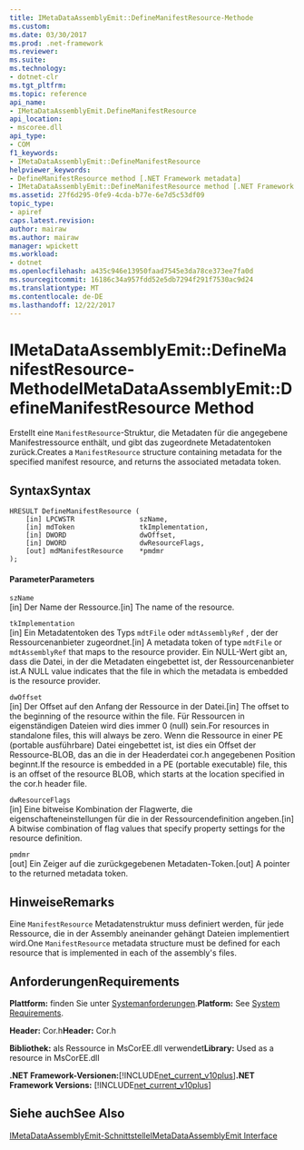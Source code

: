 ```yaml
---
title: IMetaDataAssemblyEmit::DefineManifestResource-Methode
ms.custom: 
ms.date: 03/30/2017
ms.prod: .net-framework
ms.reviewer: 
ms.suite: 
ms.technology:
- dotnet-clr
ms.tgt_pltfrm: 
ms.topic: reference
api_name:
- IMetaDataAssemblyEmit.DefineManifestResource
api_location:
- mscoree.dll
api_type:
- COM
f1_keywords:
- IMetaDataAssemblyEmit::DefineManifestResource
helpviewer_keywords:
- DefineManifestResource method [.NET Framework metadata]
- IMetaDataAssemblyEmit::DefineManifestResource method [.NET Framework metadata]
ms.assetid: 27f6d295-0fe9-4cda-b77e-6e7d5c53df09
topic_type:
- apiref
caps.latest.revision: 
author: mairaw
ms.author: mairaw
manager: wpickett
ms.workload:
- dotnet
ms.openlocfilehash: a435c946e13950faad7545e3da78ce373ee7fa0d
ms.sourcegitcommit: 16186c34a957fdd52e5db7294f291f7530ac9d24
ms.translationtype: MT
ms.contentlocale: de-DE
ms.lasthandoff: 12/22/2017
---
```

# <a name="imetadataassemblyemitdefinemanifestresource-method"></a><span data-ttu-id="03922-102">IMetaDataAssemblyEmit::DefineManifestResource-Methode</span><span class="sxs-lookup"><span data-stu-id="03922-102">IMetaDataAssemblyEmit::DefineManifestResource Method</span></span>
<span data-ttu-id="03922-103">Erstellt eine `ManifestResource`-Struktur, die Metadaten für die angegebene Manifestressource enthält, und gibt das zugeordnete Metadatentoken zurück.</span><span class="sxs-lookup"><span data-stu-id="03922-103">Creates a `ManifestResource` structure containing metadata for the specified manifest resource, and returns the associated metadata token.</span></span>  
  
## <a name="syntax"></a><span data-ttu-id="03922-104">Syntax</span><span class="sxs-lookup"><span data-stu-id="03922-104">Syntax</span></span>  
  
```  
HRESULT DefineManifestResource (  
    [in] LPCWSTR                szName,   
    [in] mdToken                tkImplementation,   
    [in] DWORD                  dwOffset,   
    [in] DWORD                  dwResourceFlags,  
    [out] mdManifestResource    *pmdmr  
);  
```  
  
#### <a name="parameters"></a><span data-ttu-id="03922-105">Parameter</span><span class="sxs-lookup"><span data-stu-id="03922-105">Parameters</span></span>  
 `szName`  
 <span data-ttu-id="03922-106">[in] Der Name der Ressource.</span><span class="sxs-lookup"><span data-stu-id="03922-106">[in] The name of the resource.</span></span>  
  
 `tkImplementation`  
 <span data-ttu-id="03922-107">[in] Ein Metadatentoken des Typs `mdtFile` oder `mdtAssemblyRef` , der der Ressourcenanbieter zugeordnet.</span><span class="sxs-lookup"><span data-stu-id="03922-107">[in] A metadata token of type `mdtFile` or `mdtAssemblyRef` that maps to the resource provider.</span></span> <span data-ttu-id="03922-108">Ein NULL-Wert gibt an, dass die Datei, in der die Metadaten eingebettet ist, der Ressourcenanbieter ist.</span><span class="sxs-lookup"><span data-stu-id="03922-108">A NULL value indicates that the file in which the metadata is embedded is the resource provider.</span></span>  
  
 `dwOffset`  
 <span data-ttu-id="03922-109">[in] Der Offset auf den Anfang der Ressource in der Datei.</span><span class="sxs-lookup"><span data-stu-id="03922-109">[in] The offset to the beginning of the resource within the file.</span></span> <span data-ttu-id="03922-110">Für Ressourcen in eigenständigen Dateien wird dies immer 0 (null) sein.</span><span class="sxs-lookup"><span data-stu-id="03922-110">For resources in standalone files, this will always be zero.</span></span> <span data-ttu-id="03922-111">Wenn die Ressource in einer PE (portable ausführbare) Datei eingebettet ist, ist dies ein Offset der Ressource-BLOB, das an die in der Headerdatei cor.h angegebenen Position beginnt.</span><span class="sxs-lookup"><span data-stu-id="03922-111">If the resource is embedded in a PE (portable executable) file, this is an offset of the resource BLOB, which starts at the location specified in the cor.h header file.</span></span>  
  
 `dwResourceFlags`  
 <span data-ttu-id="03922-112">[in] Eine bitweise Kombination der Flagwerte, die eigenschafteneinstellungen für die in der Ressourcendefinition angeben.</span><span class="sxs-lookup"><span data-stu-id="03922-112">[in] A bitwise combination of flag values that specify property settings for the resource definition.</span></span>  
  
 `pmdmr`  
 <span data-ttu-id="03922-113">[out] Ein Zeiger auf die zurückgegebenen Metadaten-Token.</span><span class="sxs-lookup"><span data-stu-id="03922-113">[out] A pointer to the returned metadata token.</span></span>  
  
## <a name="remarks"></a><span data-ttu-id="03922-114">Hinweise</span><span class="sxs-lookup"><span data-stu-id="03922-114">Remarks</span></span>  
 <span data-ttu-id="03922-115">Eine `ManifestResource` Metadatenstruktur muss definiert werden, für jede Ressource, die in der Assembly aneinander gehängt Dateien implementiert wird.</span><span class="sxs-lookup"><span data-stu-id="03922-115">One `ManifestResource` metadata structure must be defined for each resource that is implemented in each of the assembly's files.</span></span>  
  
## <a name="requirements"></a><span data-ttu-id="03922-116">Anforderungen</span><span class="sxs-lookup"><span data-stu-id="03922-116">Requirements</span></span>  
 <span data-ttu-id="03922-117">**Plattform:** finden Sie unter [Systemanforderungen](../../../../docs/framework/get-started/system-requirements.md).</span><span class="sxs-lookup"><span data-stu-id="03922-117">**Platform:** See [System Requirements](../../../../docs/framework/get-started/system-requirements.md).</span></span>  
  
 <span data-ttu-id="03922-118">**Header:** Cor.h</span><span class="sxs-lookup"><span data-stu-id="03922-118">**Header:** Cor.h</span></span>  
  
 <span data-ttu-id="03922-119">**Bibliothek:** als Ressource in MsCorEE.dll verwendet</span><span class="sxs-lookup"><span data-stu-id="03922-119">**Library:** Used as a resource in MsCorEE.dll</span></span>  
  
 <span data-ttu-id="03922-120">**.NET Framework-Versionen:**[!INCLUDE[net_current_v10plus](../../../../includes/net-current-v10plus-md.md)]</span><span class="sxs-lookup"><span data-stu-id="03922-120">**.NET Framework Versions:** [!INCLUDE[net_current_v10plus](../../../../includes/net-current-v10plus-md.md)]</span></span>  
  
## <a name="see-also"></a><span data-ttu-id="03922-121">Siehe auch</span><span class="sxs-lookup"><span data-stu-id="03922-121">See Also</span></span>  
 [<span data-ttu-id="03922-122">IMetaDataAssemblyEmit-Schnittstelle</span><span class="sxs-lookup"><span data-stu-id="03922-122">IMetaDataAssemblyEmit Interface</span></span>](../../../../docs/framework/unmanaged-api/metadata/imetadataassemblyemit-interface.md)
